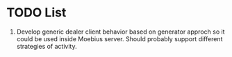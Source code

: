 # TODO List

1. Develop generic dealer client behavior based on generator approch so it could be used inside Moebius server. Should probably support different strategies of activity.
